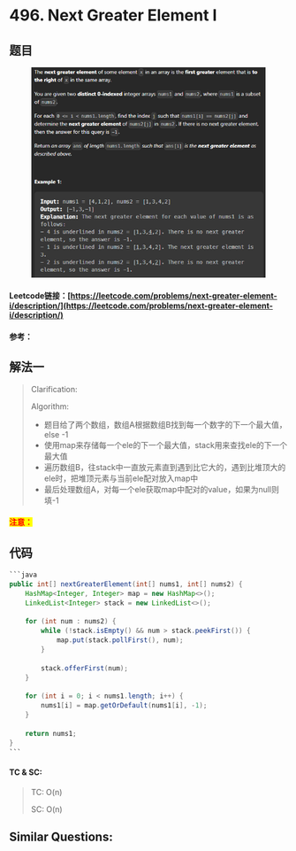 # 496. Next Greater Element I

## 题目

<figure><img src="../../.gitbook/assets/image (8) (1) (1) (1) (1).png" alt=""><figcaption></figcaption></figure>

#### Leetcode链接：[https://leetcode.com/problems/next-greater-element-i/description/](https://leetcode.com/problems/next-greater-element-i/description/)

#### 参考：

## 解法一

> Clarification:&#x20;
>
> Algorithm:&#x20;
>
> * 题目给了两个数组，数组A根据数组B找到每一个数字的下一个最大值，else -1
> * 使用map来存储每一个ele的下一个最大值，stack用来查找ele的下一个最大值
> * 遍历数组B，往stack中一直放元素直到遇到比它大的，遇到比堆顶大的ele时，把堆顶元素与当前ele配对放入map中
> * 最后处理数组A，对每一个ele获取map中配对的value，如果为null则填-1

#### <mark style="color:red;">注意：</mark>

## 代码

````java
```java
public int[] nextGreaterElement(int[] nums1, int[] nums2) {
    HashMap<Integer, Integer> map = new HashMap<>();
    LinkedList<Integer> stack = new LinkedList<>();

    for (int num : nums2) {
        while (!stack.isEmpty() && num > stack.peekFirst()) {
            map.put(stack.pollFirst(), num);
        }

        stack.offerFirst(num);
    }

    for (int i = 0; i < nums1.length; i++) {
        nums1[i] = map.getOrDefault(nums1[i], -1);
    }

    return nums1;
}
```
````

#### TC & SC:&#x20;

> TC: O(n)
>
> SC: O(n)

## **Similar Questions:**&#x20;
